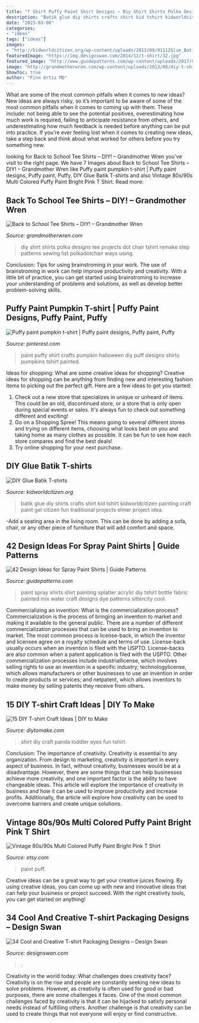 ```yaml
---
title: "T Shirt Puffy Paint Shirt Designs ~ Diy Shirt Shirts Polka Designs Tee Projects Dot Chair Tshirt Remake Step Patterns Sewing List Polkadotchair Ways Using"
description: "Batik glue diy shirts crafts shirt kid tshirt kidworldcitizen painting craft paint gel citizen fun traditional projects elmer project idea"
date: "2023-03-06"
categories:
- "ideas"
tags: ["ideas"]
images:
- "http://kidworldcitizen.org/wp-content/uploads/2012/09/91112Glue_Batik_Tshirt_Kids1.jpg"
featuredImage: "https://img.designswan.com/2014/12/t-shirt/32.jpg"
featured_image: "http://www.guidepatterns.com/wp-content/uploads/2017/01/Spray-Painting-T-Shirts.jpg"
image: "http://grandmotherwren.com/wp-content/uploads/2013/08/diy-t-shirt-ideas.jpg"
ShowToc: true
author: "Finn Ortiz MD"
---
```



What are some of the most common pitfalls when it comes to new ideas?
New ideas are always risky, so it’s important to be aware of some of the most common pitfalls when it comes to coming up with them. These include: not being able to see the potential positives, overestimating how much work is required, failing to anticipate resistance from others, and underestimating how much feedback is needed before anything can be put into practice. If you’re ever feeling lost when it comes to creating new ideas, take a step back and think about what worked for others before you try something new.

	

		
looking for Back to School Tee Shirts – DIY! – Grandmother Wren you've visit to the right page. We have 7 Images about Back to School Tee Shirts – DIY! – Grandmother Wren like Puffy paint pumpkin t-shirt | Puffy paint designs, Puffy paint, Puffy, DIY Glue Batik T-shirts and also Vintage 80s/90s Multi Colored Puffy Paint Bright Pink T Shirt. Read more:
		
    
## Back To School Tee Shirts – DIY! – Grandmother Wren

<img loading=lazy src="http://grandmotherwren.com/wp-content/uploads/2013/08/diy-t-shirt-ideas.jpg" onerror="this.onerror=null;this.src='https://tse1.mm.bing.net/th?id=OIP.bz9w9ic2ToNln0JgxjH4FwHaKl&amp;pid=15.1';" alt="Back to School Tee Shirts – DIY! – Grandmother Wren">

_Source: grandmotherwren.com_

>diy shirt shirts polka designs tee projects dot chair tshirt remake step patterns sewing list polkadotchair ways using. 

	

Conclusion: Tips for using brainstroming in your work.
The use of brainstroming in work can help improve productivity and creativity. With a little bit of practice, you can get started using brainstroming to increase your understanding of problems and solutions, as well as develop better problem-solving skills.

    
## Puffy Paint Pumpkin T-shirt | Puffy Paint Designs, Puffy Paint, Puffy

<img loading=lazy src="https://i.pinimg.com/736x/8d/f6/00/8df6006eafb9b3e3f99e18962154f3e6--puff-paint-silver-foxes.jpg" onerror="this.onerror=null;this.src='https://tse4.mm.bing.net/th?id=OIP.MAcoTMv7S6R5yIOnwazxKQHaKA&amp;pid=15.1';" alt="Puffy paint pumpkin t-shirt | Puffy paint designs, Puffy paint, Puffy">

_Source: pinterest.com_

>paint puffy shirt crafts pumpkin halloween diy puff designs shirts pumpkins tshirt painted. 

	

Ideas for shopping: What are some creative ideas for shopping?
Creative ideas for shopping can be anything from finding new and interesting fashion items to picking out the perfect gift. Here are a few ideas to get you started: 
1. Check out a new store that specializes in unique or unheard of items. This could be an old, discontinued store, or a store that is only open during special events or sales. It's always fun to check out something different and exciting! 
2. Go on a Shopping Spree! This means going to several different stores and trying on different items, choosing what looks best on you and taking home as many clothes as possible. It can be fun to see how each store compares and find the best deals! 
3. Try online shopping for your next purchase.

    
## DIY Glue Batik T-shirts

<img loading=lazy src="http://kidworldcitizen.org/wp-content/uploads/2012/09/91112Glue_Batik_Tshirt_Kids1.jpg" onerror="this.onerror=null;this.src='https://tse4.mm.bing.net/th?id=OIP.sliVSrxkbpSkAFmIjtDw0AHaGI&amp;pid=15.1';" alt="DIY Glue Batik T-shirts">

_Source: kidworldcitizen.org_

>batik glue diy shirts crafts shirt kid tshirt kidworldcitizen painting craft paint gel citizen fun traditional projects elmer project idea. 

	

-Add a seating area in the living room. This can be done by adding a sofa, chair, or any other piece of furniture that will add comfort and space.

    
## 42 Design Ideas For Spray Paint Shirts | Guide Patterns

<img loading=lazy src="http://www.guidepatterns.com/wp-content/uploads/2017/01/Spray-Painting-T-Shirts.jpg" onerror="this.onerror=null;this.src='https://tse4.mm.bing.net/th?id=OIP.NLBN7rHS_-l-3lUYccWOLwHaLK&amp;pid=15.1';" alt="42 Design Ideas for Spray Paint Shirts | Guide Patterns">

_Source: guidepatterns.com_

>paint spray shirts shirt painting splatter acrylic diy tshirt bottle fabric painted mix water craft designs dye patterns sittercity cool. 

	

Commercializing an invention: What is the commercialization process?
Commercialization is the process of bringing an invention to market and making it available to the general public. There are a number of different commercialization processes that can be used to bring an invention to market. The most common process is license-back, in which the inventor and licensee agree on a royalty schedule and terms of use. License-back usually occurs when an invention is filed with the USPTO. License-backs are also common when a patent application is filed with the USPTO. Other commercialization processes include industriallicense, which involves selling rights to use an invention in a specific industry; technologylicense, which allows manufacturers or other businesses to use an invention in order to create products or services; and netpatent, which allows inventors to make money by selling patents they receive from others.

    
## 15 DIY T-shirt Craft Ideas | DIY To Make

<img loading=lazy src="http://www.diytomake.com/wp-content/uploads/2018/07/DIY-T-shirt-Toddler-Fun-Panda-Eyes.jpg" onerror="this.onerror=null;this.src='https://tse1.mm.bing.net/th?id=OIP.4SWdg6CtKVq5ZN29IJx__wHaKo&amp;pid=15.1';" alt="15 DIY T-shirt Craft Ideas | DIY to Make">

_Source: diytomake.com_

>shirt diy craft panda toddler eyes fun tshirt. 

	

Conclusion: The importance of creativity.
Creativity is essential to any organization. From design to marketing, creativity is important in every aspect of business. In fact, without creativity, businesses would be at a disadvantage. However, there are some things that can help businesses achieve more creativity, and one important factor is the ability to have changeable ideas. 
This article will explore the importance of creativity in business and how it can be used to improve productivity and increase profits. Additionally, the article will explore how creativity can be used to overcome barriers and create unique solutions.

    
## Vintage 80s/90s Multi Colored Puffy Paint Bright Pink T Shirt

<img loading=lazy src="https://img0.etsystatic.com/004/0/5919822/il_fullxfull.388315910_4eon.jpg" onerror="this.onerror=null;this.src='https://tse3.mm.bing.net/th?id=OIP.G1-tWg92bdgJLdY6wFm0-wHaLJ&amp;pid=15.1';" alt="Vintage 80s/90s Multi Colored Puffy Paint Bright Pink T Shirt">

_Source: etsy.com_

>paint puff. 

	

Creative ideas can be a great way to get your creative juices flowing. By using creative ideas, you can come up with new and innovative ideas that can help your business or project succeed. With the right creativity tools, you can get started on anything!

    
## 34 Cool And Creative T-shirt Packaging Designs – Design Swan

<img loading=lazy src="https://img.designswan.com/2014/12/t-shirt/32.jpg" onerror="this.onerror=null;this.src='https://tse4.mm.bing.net/th?id=OIP.zRWKoK4iaHH52xVDQwE_zwHaJO&amp;pid=15.1';" alt="34 Cool and Creative T-shirt Packaging Designs – Design Swan">

_Source: designswan.com_

>. 

	

Creativity in the world today: What challenges does creativity face?
Creativity is on the rise and people are constantly seeking new ideas to solve problems. However, as creativity is often used for good or bad purposes, there are some challenges it faces. One of the most common challenges faced by creativity is that it can be hijacked to satisfy personal needs instead of fulfilling others. Another challenge is that creativity can be used to create things that not everyone will enjoy or find constructive.

